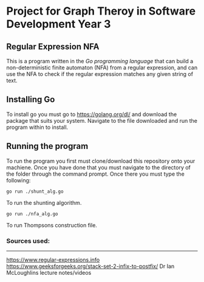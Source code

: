 Project for Graph Theroy in Software Development Year 3
=======================================================

Regular Expression NFA
-----------------------
This is a program written in the *Go programming language* that can
build a non-deterministic finite automaton (NFA) from a regular expression,
and can use the NFA to check if the regular expression matches any given
string of text.

Installing Go
-------------
To install go you must go to https://golang.org/dl/ and download the package that suits 
your system. Navigate to the file downloaded and run the program within to install.

Running the program
-------------------
To run the program you first must clone/download this repository onto your machiene. 
Once you have done that you must navigate to the directory of the folder through the 
command prompt. Once there you must type the following:

	go run ./shunt_alg.go

To run the shunting algorithm.

	go run ./nfa_alg.go

To run Thompsons construction file.

### Sources used: ###
---------------------

https://www.regular-expressions.info	
https://www.geeksforgeeks.org/stack-set-2-infix-to-postfix/	
Dr Ian McLoughlins lecture notes/videos


